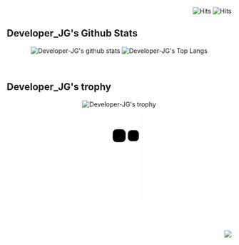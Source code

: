 <div align="right">
    
![Hits](https://hits.seeyoufarm.com/api/count/incr/badge.svg?url=https%3A%2F%2Fgithub.com%2FDeveloper-JG)
![Hits](https://img.shields.io/github/followers/Developer-JG?label=Follow)
    
</div>
  
## Developer_JG's Github Stats

<div align="center">
    
![Developer-JG's github stats](https://github-readme-stats.vercel.app/api?username=Developer-JG&show_icons=true)
![Developer-JG's Top Langs](https://github-readme-stats.vercel.app/api/top-langs/?username=Developer-JG)
    
</div>

<br/>

## Developer_JG's trophy

<div align="center">
    
![Developer-JG's trophy](https://github-profile-trophy.vercel.app/?username=Developer-JG&theme=flat&column=7)
    
![snake gif](https://github.com/Developer-JG/Developer-JG/blob/output/github-contribution-grid-snake.svg)

</div>

<br/>

</div>

<br/>
<br/>

<img src="https://komarev.com/ghpvc/?username=Developer-JG&&style=flat-square" align="right" />

<br/>

<div align="right">
    
</div>
